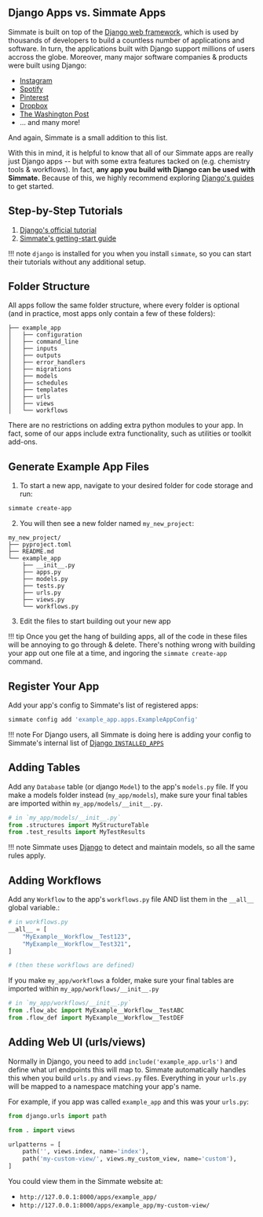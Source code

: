 ## Django Apps vs. Simmate Apps

Simmate is built on top of the [Django web framework](https://www.djangoproject.com/), which is used by thousands of developers to build a countless number of applications and software. In turn, the applications built with Django support millions of users accross the globe. Moreover, many major software companies & products were built using Django:

- [Instagram](https://www.instagram.com/)
- [Spotify](https://open.spotify.com/)
- [Pinterest](https://www.pinterest.com/)
- [Dropbox](https://www.dropbox.com/)
- [The Washington Post](https://www.washingtonpost.com/)
- ... and many more!

And again, Simmate is a small addition to this list. 

With this in mind, it is helpful to know that all of our Simmate apps are really just Django apps -- but with some extra features tacked on (e.g. chemistry tools & workflows). In fact, **any app you build with Django can be used with Simmate.** Because of this, we highly recommend exploring [Django's guides](https://docs.djangoproject.com/en/5.2/) to get started.


## Step-by-Step Tutorials

1. [Django's official tutorial](https://docs.djangoproject.com/en/5.2/intro/tutorial01/)
2. [Simmate's getting-start guide](/getting_started/custom_tables_and_apps/create_a_custom_app.md)

!!! note
    `django` is installed for you when you install `simmate`, so you can start their tutorials without any additional setup.

## Folder Structure

All apps follow the same folder structure, where every folder is optional (and in practice, most apps only contain a few of these folders):

```
├── example_app
│   ├── configuration
│   ├── command_line
│   ├── inputs
│   ├── outputs
│   ├── error_handlers
│   ├── migrations
│   ├── models
│   ├── schedules
│   ├── templates
│   ├── urls
│   ├── views
│   └── workflows
```

There are no restrictions on adding extra python modules to your app. In fact, some of our apps include extra functionality, such as utilities or toolkit add-ons.


## Generate Example App Files

1. To start a new app, navigate to your desired folder for code storage and run:
``` bash
simmate create-app
```

2. You will then see a new folder named `my_new_project`:
```
my_new_project/
├── pyproject.toml
├── README.md
└── example_app
    ├── __init__.py
    ├── apps.py
    ├── models.py
    ├── tests.py
    ├── urls.py
    ├── views.py
    └── workflows.py
```

3. Edit the files to start building out your new app

!!! tip
    Once you get the hang of building apps, all of the code in these files will be annoying to go through & delete. There's nothing wrong with building your app out one file at a time, and ingoring the `simmate create-app` command.


## Register Your App

Add your app's config to Simmate's list of registered apps:

``` bash
simmate config add 'example_app.apps.ExampleAppConfig'
```

!!! note
    For Django users, all Simmate is doing here is adding your config to Simmate's internal list of [Django `INSTALLED_APPS`](https://docs.djangoproject.com/en/5.1/ref/settings/#std-setting-INSTALLED_APPS)


## Adding Tables

Add any `Database` table (or django `Model`) to the app's `models.py` file. If you make a models folder instead (`my_app/models`), make sure your final tables are imported within `my_app/models/__init__.py`.

``` python
# in `my_app/models/__init__.py`
from .structures import MyStructureTable
from .test_results import MyTestResults
```

!!! note
    Simmate uses [Django](https://docs.djangoproject.com/en/5.2/topics/db/models/) to detect and maintain models, so all the same rules apply.

## Adding Workflows

Add any `Workflow` to the app's `workflows.py` file AND list them in the `__all__` global variable.:
``` python
# in workflows.py
__all__ = [
    "MyExample__Workflow__Test123",
    "MyExample__Workflow__Test321",
]

# (then these workflows are defined)
```

If you make `my_app/workflows` a folder, make sure your final tables are imported within `my_app/workflows/__init__.py`
``` python
# in `my_app/workflows/__init__.py`
from .flow_abc import MyExample__Workflow__TestABC
from .flow_def import MyExample__Workflow__TestDEF
```


## Adding Web UI (urls/views)

Normally in Django, you need to add `include('example_app.urls')` and define what url endpoints this will map to. Simmate automatically handles this when you build `urls.py` and `views.py` files. Everything in your `urls.py` will be mapped to a namespace matching your app's name.

For example, if you app was called `example_app` and this was your `urls.py`:

``` python
from django.urls import path

from . import views

urlpatterns = [
    path('', views.index, name='index'),
    path('my-custom-view/', views.my_custom_view, name='custom'),
]
```

You could view them in the Simmate website at:

- `http://127.0.0.1:8000/apps/example_app/`
- `http://127.0.0.1:8000/apps/example_app/my-custom-view/`
